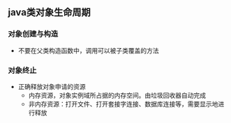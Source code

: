 ## java类对象生命周期

### 对象创建与构造
 * 不要在父类构造函数中，调用可以被子类覆盖的方法
 
### 对象终止
 * 正确释放对象申请的资源
   + 内存资源，对象实例域所占据的内存空间。由垃圾回收器自动完成
   + 非内存资源：打开文件、打开套接字连接、数据库连接等，需要显示地进行释放